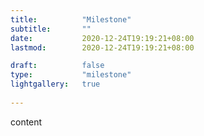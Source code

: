 ```yaml
---
title: 			"Milestone"
subtitle:		""
date: 			2020-12-24T19:19:21+08:00
lastmod: 		2020-12-24T19:19:21+08:00

draft: 			false
type:			"milestone"
lightgallery: 	true
  
---
```


content